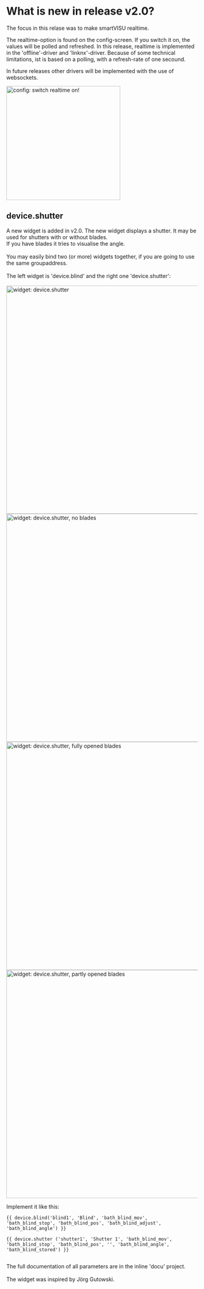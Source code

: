 # What is new in release v2.0? #

The focus in this relase was to make smartVISU realtime.

The realtime-option is found on the config-screen. If you switch it on, the values will be polled and refreshed.
In this release, realtime is implemented in the 'offline'-driver and 'linknx'-driver. Because of some technical limitations, ist is based on a polling, with a refresh-rate of one secound.

In future releases other drivers will be implemented with the use of websockets.

<img src='http://smartvisu.googlecode.com/svn/wiki/v2.0/cf_knx.jpg' title='config: switch realtime on!' width='300'>


<h2>device.shutter</h2>
A new widget is added in v2.0. The new widget displays a shutter. It may be used for shutters with or without blades.<br>
If you have blades it tries to visualise the angle.<br>
<br>
You may easily bind two (or more) widgets together, if you are going to use the same groupaddress.<br>
<br>
The left widget is 'device.blind' and the right one 'device.shutter':<br>
<br>
<img src='http://smartvisu.googlecode.com/svn/wiki/v2.0/wt_shutter_1.jpg' title='widget: device.shutter' width='600'>

<img src='http://smartvisu.googlecode.com/svn/wiki/v2.0/wt_shutter_2.jpg' title='widget: device.shutter, no blades' width='600'>

<img src='http://smartvisu.googlecode.com/svn/wiki/v2.0/wt_shutter_3.jpg' title='widget: device.shutter, fully opened blades' width='600'>

<img src='http://smartvisu.googlecode.com/svn/wiki/v2.0/wt_shutter_4.jpg' title='widget: device.shutter, partly opened blades' width='600'>

Implement it like this:<br>
<pre><code>{{ device.blind('blind1', 'Blind', 'bath_blind_mov', 'bath_blind_stop', 'bath_blind_pos', 'bath_blind_adjust', 'bath_blind_angle') }}<br>
{{ device.shutter ('shutter1', 'Shutter 1', 'bath_blind_mov', 'bath_blind_stop', 'bath_blind_pos', '', 'bath_blind_angle', 'bath_blind_stored') }}<br>
</code></pre>

The full documentation of all parameters are in the inline 'docu' project.<br>
<br>
The widget was inspired by Jörg Gutowski.